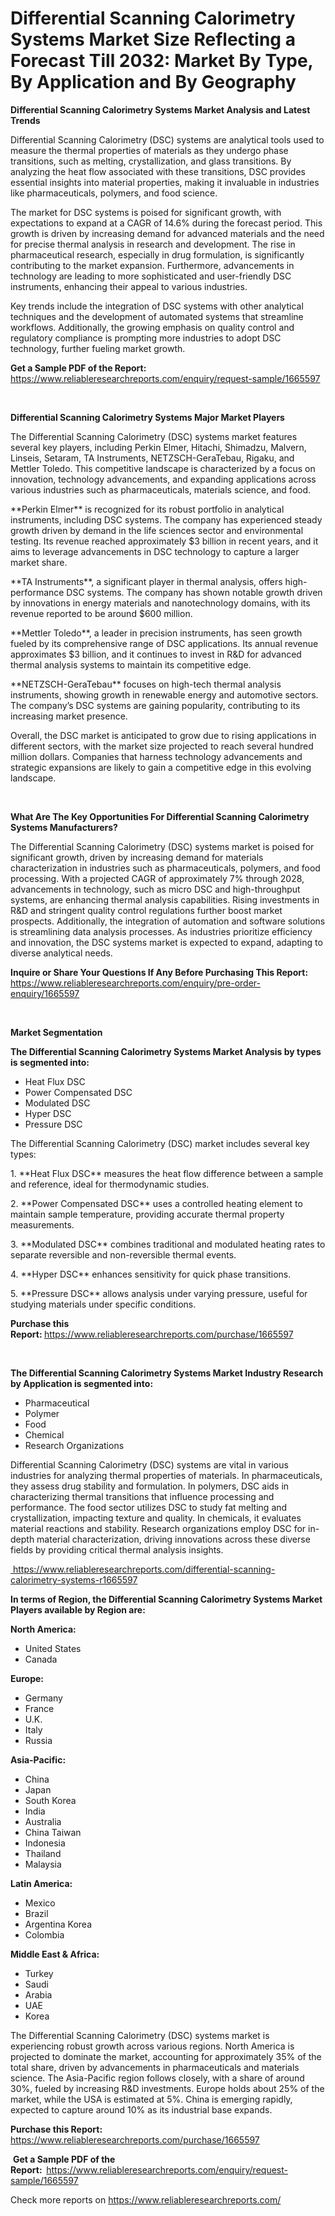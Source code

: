 <p><h1>Differential Scanning Calorimetry Systems Market Size Reflecting a Forecast Till 2032: Market By Type, By Application and By Geography</h1></p><p><strong>Differential Scanning Calorimetry Systems Market Analysis and Latest Trends</strong></p>
<p><p>Differential Scanning Calorimetry (DSC) systems are analytical tools used to measure the thermal properties of materials as they undergo phase transitions, such as melting, crystallization, and glass transitions. By analyzing the heat flow associated with these transitions, DSC provides essential insights into material properties, making it invaluable in industries like pharmaceuticals, polymers, and food science.</p><p>The market for DSC systems is poised for significant growth, with expectations to expand at a CAGR of 14.6% during the forecast period. This growth is driven by increasing demand for advanced materials and the need for precise thermal analysis in research and development. The rise in pharmaceutical research, especially in drug formulation, is significantly contributing to the market expansion. Furthermore, advancements in technology are leading to more sophisticated and user-friendly DSC instruments, enhancing their appeal to various industries.</p><p>Key trends include the integration of DSC systems with other analytical techniques and the development of automated systems that streamline workflows. Additionally, the growing emphasis on quality control and regulatory compliance is prompting more industries to adopt DSC technology, further fueling market growth.</p></p>
<p><strong>Get a Sample PDF of the Report:&nbsp;</strong> <a href="https://www.reliableresearchreports.com/enquiry/request-sample/1665597?utm_campaign=3283&utm_medium=2&utm_source=Github&utm_content=ia&utm_term=11042025&utm_id=differential-scanning-calorimetry-systems">https://www.reliableresearchreports.com/enquiry/request-sample/1665597</a></p>
<p>&nbsp;</p>
<p><strong>Differential Scanning Calorimetry Systems Major Market Players</strong></p>
<p><p>The Differential Scanning Calorimetry (DSC) systems market features several key players, including Perkin Elmer, Hitachi, Shimadzu, Malvern, Linseis, Setaram, TA Instruments, NETZSCH-GeraTebau, Rigaku, and Mettler Toledo. This competitive landscape is characterized by a focus on innovation, technology advancements, and expanding applications across various industries such as pharmaceuticals, materials science, and food.</p><p>**Perkin Elmer** is recognized for its robust portfolio in analytical instruments, including DSC systems. The company has experienced steady growth driven by demand in the life sciences sector and environmental testing. Its revenue reached approximately $3 billion in recent years, and it aims to leverage advancements in DSC technology to capture a larger market share.</p><p>**TA Instruments**, a significant player in thermal analysis, offers high-performance DSC systems. The company has shown notable growth driven by innovations in energy materials and nanotechnology domains, with its revenue reported to be around $600 million.</p><p>**Mettler Toledo**, a leader in precision instruments, has seen growth fueled by its comprehensive range of DSC applications. Its annual revenue approximates $3 billion, and it continues to invest in R&D for advanced thermal analysis systems to maintain its competitive edge.</p><p>**NETZSCH-GeraTebau** focuses on high-tech thermal analysis instruments, showing growth in renewable energy and automotive sectors. The company’s DSC systems are gaining popularity, contributing to its increasing market presence.</p><p>Overall, the DSC market is anticipated to grow due to rising applications in different sectors, with the market size projected to reach several hundred million dollars. Companies that harness technology advancements and strategic expansions are likely to gain a competitive edge in this evolving landscape.</p></p>
<p>&nbsp;</p>
<p><strong>What Are The Key Opportunities For Differential Scanning Calorimetry Systems Manufacturers?</strong></p>
<p><p>The Differential Scanning Calorimetry (DSC) systems market is poised for significant growth, driven by increasing demand for materials characterization in industries such as pharmaceuticals, polymers, and food processing. With a projected CAGR of approximately 7% through 2028, advancements in technology, such as micro DSC and high-throughput systems, are enhancing thermal analysis capabilities. Rising investments in R&D and stringent quality control regulations further boost market prospects. Additionally, the integration of automation and software solutions is streamlining data analysis processes. As industries prioritize efficiency and innovation, the DSC systems market is expected to expand, adapting to diverse analytical needs.</p></p>
<p><strong>Inquire or Share Your Questions If Any Before Purchasing This Report:</strong> <a href="https://www.reliableresearchreports.com/enquiry/pre-order-enquiry/1665597?utm_campaign=3283&utm_medium=2&utm_source=Github&utm_content=ia&utm_term=11042025&utm_id=differential-scanning-calorimetry-systems">https://www.reliableresearchreports.com/enquiry/pre-order-enquiry/1665597</a></p>
<p>&nbsp;</p>
<p><strong>Market Segmentation</strong></p>
<p><strong>The Differential Scanning Calorimetry Systems Market Analysis by types is segmented into:</strong></p>
<p><ul><li>Heat Flux DSC</li><li>Power Compensated DSC</li><li>Modulated DSC</li><li>Hyper DSC</li><li>Pressure DSC</li></ul></p>
<p><p>The Differential Scanning Calorimetry (DSC) market includes several key types: </p><p>1. **Heat Flux DSC** measures the heat flow difference between a sample and reference, ideal for thermodynamic studies.  </p><p>2. **Power Compensated DSC** uses a controlled heating element to maintain sample temperature, providing accurate thermal property measurements.  </p><p>3. **Modulated DSC** combines traditional and modulated heating rates to separate reversible and non-reversible thermal events.  </p><p>4. **Hyper DSC** enhances sensitivity for quick phase transitions.  </p><p>5. **Pressure DSC** allows analysis under varying pressure, useful for studying materials under specific conditions.</p></p>
<p><strong>Purchase this Report:&nbsp;</strong><a href="https://www.reliableresearchreports.com/purchase/1665597?utm_campaign=3283&utm_medium=2&utm_source=Github&utm_content=ia&utm_term=11042025&utm_id=differential-scanning-calorimetry-systems">https://www.reliableresearchreports.com/purchase/1665597</a></p>
<p>&nbsp;</p>
<p><strong>The Differential Scanning Calorimetry Systems Market Industry Research by Application is segmented into:</strong></p>
<p><ul><li>Pharmaceutical</li><li>Polymer</li><li>Food</li><li>Chemical</li><li>Research Organizations</li></ul></p>
<p><p>Differential Scanning Calorimetry (DSC) systems are vital in various industries for analyzing thermal properties of materials. In pharmaceuticals, they assess drug stability and formulation. In polymers, DSC aids in characterizing thermal transitions that influence processing and performance. The food sector utilizes DSC to study fat melting and crystallization, impacting texture and quality. In chemicals, it evaluates material reactions and stability. Research organizations employ DSC for in-depth material characterization, driving innovations across these diverse fields by providing critical thermal analysis insights.</p></p>
<p><a href="https://www.reliableresearchreports.com/differential-scanning-calorimetry-systems-r1665597?utm_campaign=3283&utm_medium=2&utm_source=Github&utm_content=ia&utm_term=11042025&utm_id=differential-scanning-calorimetry-systems">&nbsp;https://www.reliableresearchreports.com/differential-scanning-calorimetry-systems-r1665597</a></p>
<p><strong>In terms of Region, the Differential Scanning Calorimetry Systems Market Players available by Region are:</strong></p>
<p>
    <p> <strong> North America: </strong>
        <ul>
            <li>United States</li>
            <li>Canada</li>
        </ul>
        </p> 
    <p> <strong> Europe: </strong>
        <ul>
            <li>Germany</li>
            <li>France</li>
            <li>U.K.</li>
            <li>Italy</li>
            <li>Russia</li>
        </ul>
        </p> 
    <p> <strong> Asia-Pacific: </strong>
        <ul>
            <li>China</li>
            <li>Japan</li>
            <li>South Korea</li>
            <li>India</li>
            <li>Australia</li>
            <li>China Taiwan</li>
            <li>Indonesia</li>
            <li>Thailand</li>
            <li>Malaysia</li>
        </ul>
        </p> 
    <p> <strong> Latin America: </strong>
        <ul>
            <li>Mexico</li>
            <li>Brazil</li>
            <li>Argentina Korea</li>
            <li>Colombia</li>
        </ul>
        </p> 
    <p> <strong> Middle East & Africa: </strong>
        <ul>
            <li>Turkey</li>
            <li>Saudi</li>
            <li>Arabia</li>
            <li>UAE</li>
            <li>Korea</li>
        </ul>
    </p>
    </p>
<p><p>The Differential Scanning Calorimetry (DSC) systems market is experiencing robust growth across various regions. North America is projected to dominate the market, accounting for approximately 35% of the total share, driven by advancements in pharmaceuticals and materials science. The Asia-Pacific region follows closely, with a share of around 30%, fueled by increasing R&D investments. Europe holds about 25% of the market, while the USA is estimated at 5%. China is emerging rapidly, expected to capture around 10% as its industrial base expands.</p></p>
<p><strong>Purchase this Report: </strong><a href="https://www.reliableresearchreports.com/purchase/1665597?utm_campaign=3283&utm_medium=2&utm_source=Github&utm_content=ia&utm_term=11042025&utm_id=differential-scanning-calorimetry-systems">https://www.reliableresearchreports.com/purchase/1665597</a></p>
<p>&nbsp;<strong>Get a Sample PDF of the Report:&nbsp;&nbsp;</strong><a href="https://www.reliableresearchreports.com/enquiry/request-sample/1665597?utm_campaign=3283&utm_medium=2&utm_source=Github&utm_content=ia&utm_term=11042025&utm_id=differential-scanning-calorimetry-systems">https://www.reliableresearchreports.com/enquiry/request-sample/1665597</a></p>
<p><strong></strong></p>
<p>Check more reports on <a href="https://www.reliableresearchreports.com/?utm_campaign=3283&utm_medium=2&utm_source=Github&utm_content=ia&utm_term=11042025&utm_id=differential-scanning-calorimetry-systems">https://www.reliableresearchreports.com/</a></p>